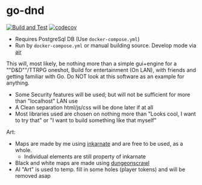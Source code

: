 # go-dnd

[![Build and Test](https://github.com/HielkeFellinger/go-dnd/actions/workflows/go.yml/badge.svg)](https://github.com/HielkeFellinger/go-dnd/actions/workflows/go.yml)
[![codecov](https://codecov.io/github/HielkeFellinger/go-dnd/graph/badge.svg?token=JXQX5TZOXE)](https://codecov.io/github/HielkeFellinger/go-dnd)

- Requires PostgreSql DB (Use `docker-compose.yml`)
- Run by `docker-compose.yml` or manual building source. Develop mode via [air](https://github.com/air-verse/air) 

This will, most likely, be nothing more than a simple gui+engine for a ""D&D""/TTRPG oneshot, 
Build for entertainment (On LAN), with friends and getting familiar with Go.
Do NOT look at this software as an example for anything.

- Some Security features will be used; but will not be sufficient for more than "localhost" LAN use
- A Clean separation html/js/css will be done later if at all
- Most libraries used are chosen on nothing more than "Looks cool, I want to try that" or 
"I want to build something like that myself"

Art:
- Maps are made by me using [inkarnate](https://inkarnate.com) and are free to be used, as a whole.
  - Individual elements are still property of inkarnate
- Black and white maps are made using [dungeonscrawl](https://www.dungeonscrawl.com/)
- AI "Art" is used to temp. fill in some holes (player tokens) and will be removed asap